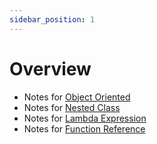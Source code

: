 ```yaml
---
sidebar_position: 1
---
```


# Overview
- Notes for [Object Oriented](./object-oriented.md)
- Notes for [Nested Class](./nested-class.md)
- Notes for [Lambda Expression](./lambda.md)
- Notes for [Function Reference](./function-reference.md)
